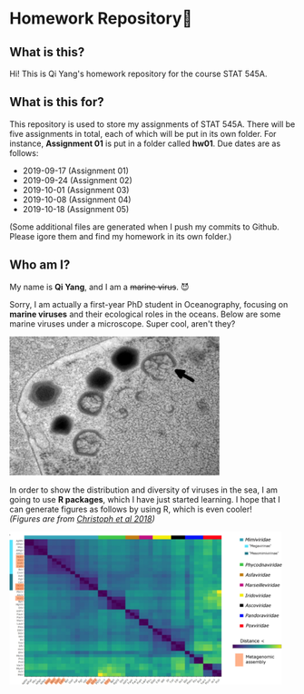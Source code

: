 # Homework Repository:bookmark: 

## What is this?
Hi! This is Qi Yang's homework repository for the course STAT 545A.

## What is this for?
This repository is used to store my assignments of STAT 545A. There will be five assignments in total, each of which will be put in its own folder. For instance, **Assignment 01** is put in a folder called **hw01**. Due dates are as follows:
- 2019-09-17 (Assignment 01)
- 2019-09-24 (Assignment 02)
- 2019-10-01 (Assignment 03)
- 2019-10-08 (Assignment 04)
- 2019-10-18 (Assignment 05)  

(Some additional files are generated when I push my commits to Github. Please igore them and find my homework in its own folder.)

## Who am I?
My name is **Qi Yang**, and I am a <del>marine virus</del>. :smiling_imp:

Sorry, I am actually a first-year PhD student in Oceanography, focusing on **marine viruses** and their ecological roles in the oceans. 
Below are some marine viruses under a microscope. Super cool, aren't they?

<img width="370" src="https://github.com/STAT545-UBC-hw-2019-20/stat545-hw-qiyangqd/blob/master/images/BsV%20virion.png">

In order to show the distribution and diversity of viruses in the sea, I am going to use **R packages**, which I have just started learning. I hope that I can generate figures as follows by using R, which is even cooler!   
*(Figures are from [Christoph et al 2018](https://elifesciences.org/articles/33014))*

<img width="480" src="https://github.com/STAT545-UBC-hw-2019-20/stat545-hw-qiyangqd/blob/master/images/PDM.png">
